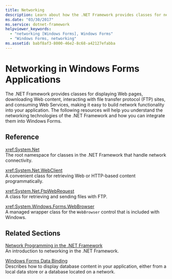 ```yaml
---
title: Networking
description: Learn about how the .NET Framework provides classes for network functionality that can be built into Windows Forms applications.
ms.date: "03/30/2017"
ms.service: dotnet-framework
helpviewer_keywords: 
  - "networking [Windows Forms], Windows Forms"
  - "Windows Forms, networking"
ms.assetid: babf8af3-8000-46e2-8c68-a42127efabba
---
```

# Networking in Windows Forms Applications

The .NET Framework provides classes for displaying Web pages, downloading Web content, interacting with file transfer protocol (FTP) sites, and consuming Web Services, making it easy to build network functionality into your application. The following resources will help you understand the networking technologies of the .NET Framework and how you can integrate them into Windows Forms.  
  
## Reference  

<xref:System.Net>  
The root namespace for classes in the .NET Framework that handle network connectivity.  
  
<xref:System.Net.WebClient>  
A convenient class for retrieving Web or HTTP-based content programmatically.  
  
<xref:System.Net.FtpWebRequest>  
A class for retrieving and sending files with FTP.  
  
<xref:System.Windows.Forms.WebBrowser>  
A managed wrapper class for the `WebBrowser` control that is included with Windows.  
  
## Related Sections  

[Network Programming in the .NET Framework](/dotnet/framework/network-programming/index)  
An introduction to networking in the .NET Framework.  
  
[Windows Forms Data Binding](../data/overview.md)  
Describes how to display database content in your application, either from a local data store or a database located on a network.

